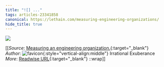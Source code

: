 ```yaml
---
title: "![] ..."
tags: articles-23341858
canonical: https://lethain.com/measuring-engineering-organizations/
hide_title: true
---
```


![](https://lethain.com/static/blog/2023/EngMeasurements.png)


[[_Source_: [Measuring an engineering organization.](https://lethain.com/measuring-engineering-organizations/){:target="_blank"}<br>
_Author_: ![favicon](https://s2.googleusercontent.com/s2/favicons?domain=lethain.com){:style="vertical-align:middle"} Irrational Exuberance<br>
_More_: [Readwise URL](https://readwise.io/open/457598225){:target="_blank"}
::wrap]]